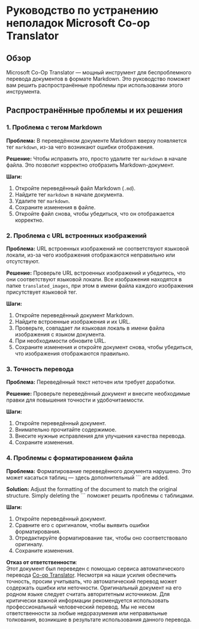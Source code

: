 <!--
CO_OP_TRANSLATOR_METADATA:
{
  "original_hash": "0788d7ebe4876c9be89132f48e09b26d",
  "translation_date": "2025-06-12T12:22:20+00:00",
  "source_file": "getting_started/troubleshooting.md",
  "language_code": "ru"
}
-->
# Руководство по устранению неполадок Microsoft Co-op Translator


## Обзор
Microsoft Co-Op Translator — мощный инструмент для беспроблемного перевода документов в формате Markdown. Это руководство поможет вам решить распространённые проблемы при использовании этого инструмента.

## Распространённые проблемы и их решения

### 1. Проблема с тегом Markdown
**Проблема:** В переведённом документе Markdown вверху появляется тег `markdown`, из-за чего возникают ошибки отображения.

**Решение:** Чтобы исправить это, просто удалите тег `markdown` в начале файла. Это позволит корректно отобразить Markdown-документ.

**Шаги:**
1. Откройте переведённый файл Markdown (`.md`).
2. Найдите тег `markdown` в начале документа.
3. Удалите тег `markdown`.
4. Сохраните изменения в файле.
5. Откройте файл снова, чтобы убедиться, что он отображается корректно.

### 2. Проблема с URL встроенных изображений
**Проблема:** URL встроенных изображений не соответствуют языковой локали, из-за чего изображения отображаются неправильно или отсутствуют.

**Решение:** Проверьте URL встроенных изображений и убедитесь, что они соответствуют языковой локали. Все изображения находятся в папке `translated_images`, при этом в имени файла каждого изображения присутствует языковой тег.

**Шаги:**
1. Откройте переведённый документ Markdown.
2. Найдите встроенные изображения и их URL.
3. Проверьте, совпадает ли языковая локаль в имени файла изображения с языком документа.
4. При необходимости обновите URL.
5. Сохраните изменения и откройте документ снова, чтобы убедиться, что изображения отображаются правильно.

### 3. Точность перевода
**Проблема:** Переведённый текст неточен или требует доработки.

**Решение:** Проверьте переведённый документ и внесите необходимые правки для повышения точности и удобочитаемости.

**Шаги:**
1. Откройте переведённый документ.
2. Внимательно прочитайте содержимое.
3. Внесите нужные исправления для улучшения качества перевода.
4. Сохраните изменения.

### 4. Проблемы с форматированием файла
**Проблема:** Форматирование переведённого документа нарушено. Это может касаться таблиц — здесь дополнительный ``` are added.

**Solution:** Adjust the formatting of the document to match the original structure. Simply deleting the ``` поможет решить проблемы с таблицами.

**Шаги:**
1. Откройте переведённый документ.
2. Сравните его с оригиналом, чтобы выявить ошибки форматирования.
3. Отредактируйте форматирование так, чтобы оно соответствовало оригиналу.
4. Сохраните изменения.

**Отказ от ответственности**:  
Этот документ был переведен с помощью сервиса автоматического перевода [Co-op Translator](https://github.com/Azure/co-op-translator). Несмотря на наши усилия обеспечить точность, просим учитывать, что автоматический перевод может содержать ошибки или неточности. Оригинальный документ на его родном языке следует считать авторитетным источником. Для критически важной информации рекомендуется использовать профессиональный человеческий перевод. Мы не несем ответственности за любые недоразумения или неправильные толкования, возникшие в результате использования данного перевода.